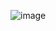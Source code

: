 ![image](https://github.com/shubham-sonthalia/PayTM/assets/54079322/3201841e-0063-45cb-b352-c45f9901e317)

